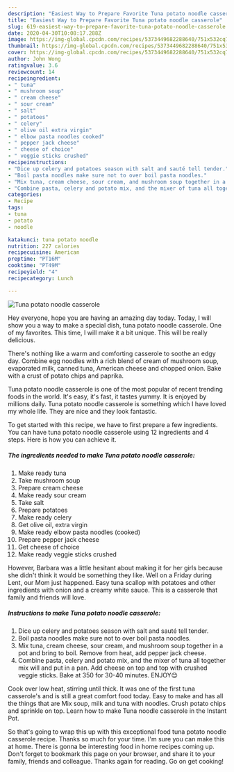 ```yaml
---
description: "Easiest Way to Prepare Favorite Tuna potato noodle casserole"
title: "Easiest Way to Prepare Favorite Tuna potato noodle casserole"
slug: 619-easiest-way-to-prepare-favorite-tuna-potato-noodle-casserole
date: 2020-04-30T10:08:17.288Z
image: https://img-global.cpcdn.com/recipes/5373449682288640/751x532cq70/tuna-potato-noodle-casserole-recipe-main-photo.jpg
thumbnail: https://img-global.cpcdn.com/recipes/5373449682288640/751x532cq70/tuna-potato-noodle-casserole-recipe-main-photo.jpg
cover: https://img-global.cpcdn.com/recipes/5373449682288640/751x532cq70/tuna-potato-noodle-casserole-recipe-main-photo.jpg
author: John Wong
ratingvalue: 3.6
reviewcount: 14
recipeingredient:
- " tuna"
- " mushroom soup"
- " cream cheese"
- " sour cream"
- " salt"
- " potatoes"
- " celery"
- " olive oil extra virgin"
- " elbow pasta noodles cooked"
- " pepper jack cheese"
- " cheese of choice"
- " veggie sticks crushed"
recipeinstructions:
- "Dice up celery and potatoes season with salt and sauté tell tender."
- "Boil pasta noodles make sure not to over boil pasta noodles."
- "Mix tuna, cream cheese, sour cream, and mushroom soup together in a pot and bring to boil. Remove from heat, add pepper jack cheese."
- "Combine pasta, celery and potato mix, and the mixer of tuna all together mix will and put in a pan. Add cheese on top and top with crushed veggie sticks.  Bake at 350 for 30-40 minutes. ENJOY😊"
categories:
- Recipe
tags:
- tuna
- potato
- noodle

katakunci: tuna potato noodle 
nutrition: 227 calories
recipecuisine: American
preptime: "PT16M"
cooktime: "PT49M"
recipeyield: "4"
recipecategory: Lunch

---
```



![Tuna potato noodle casserole](https://img-global.cpcdn.com/recipes/5373449682288640/751x532cq70/tuna-potato-noodle-casserole-recipe-main-photo.jpg)

Hey everyone, hope you are having an amazing day today. Today, I will show you a way to make a special dish, tuna potato noodle casserole. One of my favorites. This time, I will make it a bit unique. This will be really delicious.

There&#39;s nothing like a warm and comforting casserole to soothe an edgy day. Combine egg noodles with a rich blend of cream of mushroom soup, evaporated milk, canned tuna, American cheese and chopped onion. Bake with a crust of potato chips and paprika.

Tuna potato noodle casserole is one of the most popular of recent trending foods in the world. It's easy, it's fast, it tastes yummy. It is enjoyed by millions daily. Tuna potato noodle casserole is something which I have loved my whole life. They are nice and they look fantastic.


To get started with this recipe, we have to first prepare a few ingredients. You can have tuna potato noodle casserole using 12 ingredients and 4 steps. Here is how you can achieve it.

<!--inarticleads1-->

##### The ingredients needed to make Tuna potato noodle casserole:

1. Make ready  tuna
1. Take  mushroom soup
1. Prepare  cream cheese
1. Make ready  sour cream
1. Take  salt
1. Prepare  potatoes
1. Make ready  celery
1. Get  olive oil, extra virgin
1. Make ready  elbow pasta noodles (cooked)
1. Prepare  pepper jack cheese
1. Get  cheese of choice
1. Make ready  veggie sticks crushed


However, Barbara was a little hesitant about making it for her girls because she didn&#39;t think it would be something they like. Well on a Friday during Lent, our Mom just happened. Easy tuna scallop with potatoes and other ingredients with onion and a creamy white sauce. This is a casserole that family and friends will love. 

<!--inarticleads2-->

##### Instructions to make Tuna potato noodle casserole:

1. Dice up celery and potatoes season with salt and sauté tell tender.
1. Boil pasta noodles make sure not to over boil pasta noodles.
1. Mix tuna, cream cheese, sour cream, and mushroom soup together in a pot and bring to boil. Remove from heat, add pepper jack cheese.
1. Combine pasta, celery and potato mix, and the mixer of tuna all together mix will and put in a pan. Add cheese on top and top with crushed veggie sticks.  Bake at 350 for 30-40 minutes. ENJOY😊


Cook over low heat, stirring until thick. It was one of the first tuna casserole&#39;s and is still a great comfort food today. Easy to make and has all the things that are Mix soup, milk and tuna with noodles. Crush potato chips and sprinkle on top. Learn how to make Tuna noodle casserole in the Instant Pot. 

So that's going to wrap this up with this exceptional food tuna potato noodle casserole recipe. Thanks so much for your time. I'm sure you can make this at home. There is gonna be interesting food in home recipes coming up. Don't forget to bookmark this page on your browser, and share it to your family, friends and colleague. Thanks again for reading. Go on get cooking!
